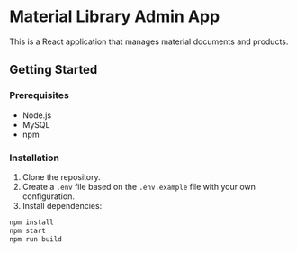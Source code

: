# Material Library Admin App

This is a React application that manages material documents and products.

## Getting Started

### Prerequisites

- Node.js
- MySQL
- npm

### Installation

1. Clone the repository.
2. Create a `.env` file based on the `.env.example` file with your own configuration.
3. Install dependencies:

```bash
npm install
npm start
npm run build